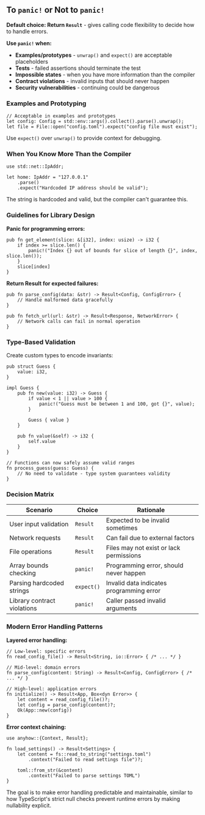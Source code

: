 ## To `panic!` or Not to `panic!`

**Default choice: Return `Result`** - gives calling code flexibility to decide how to handle errors.

**Use `panic!` when:**
- **Examples/prototypes** - `unwrap()` and `expect()` are acceptable placeholders
- **Tests** - failed assertions should terminate the test
- **Impossible states** - when you have more information than the compiler
- **Contract violations** - invalid inputs that should never happen
- **Security vulnerabilities** - continuing could be dangerous

### Examples and Prototyping

```rust,editable
// Acceptable in examples and prototypes
let config: Config = std::env::args().collect().parse().unwrap();
let file = File::open("config.toml").expect("config file must exist");
```

Use `expect()` over `unwrap()` to provide context for debugging.

### When You Know More Than the Compiler

```rust,editable
use std::net::IpAddr;

let home: IpAddr = "127.0.0.1"
    .parse()
    .expect("Hardcoded IP address should be valid");
```

The string is hardcoded and valid, but the compiler can't guarantee this.

### Guidelines for Library Design

**Panic for programming errors:**
```rust,editable
pub fn get_element(slice: &[i32], index: usize) -> i32 {
    if index >= slice.len() {
        panic!("Index {} out of bounds for slice of length {}", index, slice.len());
    }
    slice[index]
}
```

**Return Result for expected failures:**
```rust,editable
pub fn parse_config(data: &str) -> Result<Config, ConfigError> {
    // Handle malformed data gracefully
}

pub fn fetch_url(url: &str) -> Result<Response, NetworkError> {
    // Network calls can fail in normal operation
}
```

### Type-Based Validation

Create custom types to encode invariants:

```rust,editable
pub struct Guess {
    value: i32,
}

impl Guess {
    pub fn new(value: i32) -> Guess {
        if value < 1 || value > 100 {
            panic!("Guess must be between 1 and 100, got {}", value);
        }
        
        Guess { value }
    }
    
    pub fn value(&self) -> i32 {
        self.value
    }
}

// Functions can now safely assume valid ranges
fn process_guess(guess: Guess) {
    // No need to validate - type system guarantees validity
}
```

### Decision Matrix

| Scenario | Choice | Rationale |
|----------|--------|-----------|
| User input validation | `Result` | Expected to be invalid sometimes |
| Network requests | `Result` | Can fail due to external factors |
| File operations | `Result` | Files may not exist or lack permissions |
| Array bounds checking | `panic!` | Programming error, should never happen |
| Parsing hardcoded strings | `expect()` | Invalid data indicates programming error |
| Library contract violations | `panic!` | Caller passed invalid arguments |

### Modern Error Handling Patterns

**Layered error handling:**
```rust,editable
// Low-level: specific errors
fn read_config_file() -> Result<String, io::Error> { /* ... */ }

// Mid-level: domain errors
fn parse_config(content: String) -> Result<Config, ConfigError> { /* ... */ }

// High-level: application errors
fn initialize() -> Result<App, Box<dyn Error>> {
    let content = read_config_file()?;
    let config = parse_config(content)?;
    Ok(App::new(config))
}
```

**Error context chaining:**
```rust,editable
use anyhow::{Context, Result};

fn load_settings() -> Result<Settings> {
    let content = fs::read_to_string("settings.toml")
        .context("Failed to read settings file")?;
    
    toml::from_str(&content)
        .context("Failed to parse settings TOML")
}
```

The goal is to make error handling predictable and maintainable, similar to how TypeScript's strict null checks prevent runtime errors by making nullability explicit.

[encoding]: ch18-03-oo-design-patterns.html#encoding-states-and-behavior-as-types
